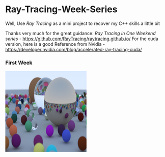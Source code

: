 # Ray-Tracing-Week-Series
Well, Use *Ray Tracing* as a mini project to recover my C++ skills a little bit

Thanks very much for the great guidance: *Ray Tracing in One Weekend series* - https://github.com/RayTracing/raytracing.github.io/
For the cuda version, here is a good Reference from Nvidia - https://developer.nvidia.com/blog/accelerated-ray-tracing-cuda/

### First Week
![image](result.png)
